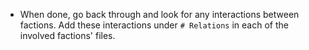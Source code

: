 - When done, go back through and look for any interactions between factions. Add these interactions under `# Relations` in each of the involved factions' files.